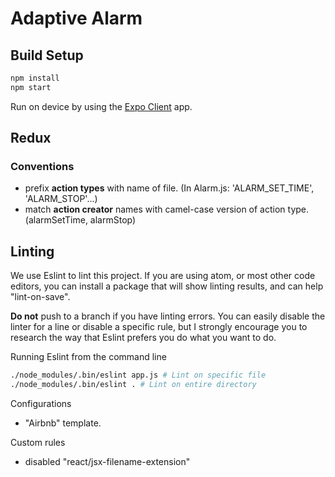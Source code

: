 # Adaptive Alarm

## Build Setup

``` bash
npm install
npm start
```
Run on device by using the [Expo Client](https://expo.io/tools#client) app.

## Redux
### Conventions
- prefix **action types** with name of file. (In Alarm.js: 'ALARM_SET_TIME', 'ALARM_STOP'...)
- match **action creator** names with camel-case version of action type. (alarmSetTime, alarmStop)

## Linting

We use Eslint to lint this project.
If you are using atom, or most other code editors, you can install a package that will show linting
results, and can help "lint-on-save". 

**Do not** push to a branch if you have linting errors.
You can easily disable the linter for a line or disable a specific rule, but I strongly encourage you to research the way that Eslint prefers you do what you want to do.

Running Eslint from the command line
``` bash
./node_modules/.bin/eslint app.js # Lint on specific file
./node_modules/.bin/eslint . # Lint on entire directory
```
Configurations
- "Airbnb" template. 

Custom rules
- disabled "react/jsx-filename-extension"
